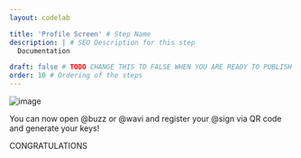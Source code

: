 ```yaml
---
layout: codelab

title: 'Profile Screen' # Step Name
description: | # SEO Description for this step
  Documentation

draft: false # TODO CHANGE THIS TO FALSE WHEN YOU ARE READY TO PUBLISH THE PAGE
order: 10 # Ordering of the steps
---
```






![image](https://github.com/atsign-foundation/atsign.dev/blob/trunk/content/en/docs/Archives/guides/dess-setup/dess-aws/images/clip_image013-162728550968121.jpg?raw=true)

You can now open @buzz or @wavi and register your @sign via QR code and generate your keys!

CONGRATULATIONS